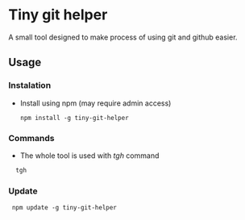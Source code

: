 # Tiny git helper
A small tool designed to make process of using git and github easier.

## Usage
### Instalation 
 - Install using npm (may require admin access)
    ```npm
    npm install -g tiny-git-helper
    ```

### Commands
 - The whole tool is used with <i>tgh</i> command
  ```sh
    tgh
  ```
  
  ### Update
   ```npm
    npm update -g tiny-git-helper
